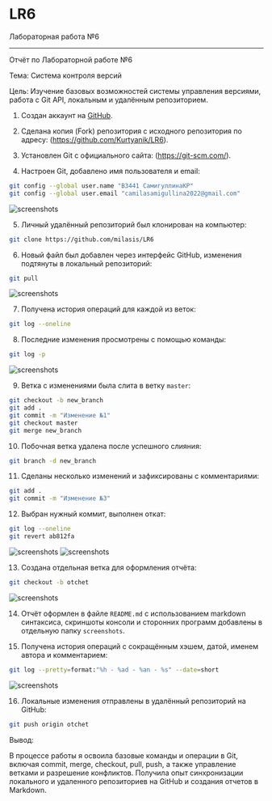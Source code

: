 # LR6
Лабораторная работа №6


---

Отчёт по Лабораторной работе №6 

Тема: Система контроля версий   

Цель: Изучение базовых возможностей системы управления версиями, работа с Git API, локальным и удалённым репозиторием.

 1. Создан аккаунт на [GitHub](https://github.com/).

 2. Сделана копия (Fork) репозитория с исходного репозитория по адресу: (https://github.com/Kurtyanik/LR6).

 3. Установлен Git с официального сайта: (https://git-scm.com/).
  
 4. Настроен Git, добавлено имя пользователя и email:
  ```bash
  git config --global user.name "В3441 СамигуллинаКР"
  git config --global user.email "camilasamigullina2022@gmail.com"
  ```
![screenshots](screenshots/1.png)

 5. Личный удалённый репозиторий был клонирован на компьютер:
  ```bash
  git clone https://github.com/milasis/LR6
  ```

 6. Новый файл был добавлен через интерфейс GitHub, изменения подтянуты в локальный репозиторий: 
  ```bash
  git pull
  ```
![screenshots](screenshots/2.png)

 7. Получена история операций для каждой из веток:
  ```bash
  git log --oneline
  ```

 8. Последние изменения просмотрены с помощью команды:
  ```bash
  git log -p 
  ```
![screenshots](screenshots/3.png)

 9. Ветка с изменениями была слита в ветку `master`:
  ```bash
  git checkout -b new_branch
  git add .
  git commit -m "Изменение №1"
  git checkout master
  git merge new_branch
  ```

 10. Побочная ветка удалена после успешного слияния:
  ```bash
  git branch -d new_branch
  ```

 11. Сделаны несколько изменений и зафиксированы с комментариями:
  ```bash
  git add .
  git commit -m "Изменение №3"
  ```

 12. Выбран нужный коммит, выполнен откат:
  ```bash
  git log --oneline
  git revert ab812fa
  ```
![screenshots](screenshots/4.png)
![screenshots](screenshots/5.png)

 13. Создана отдельная ветка для оформления отчёта:
  ```bash
  git checkout -b otchet
  ```
![screenshots](screenshots/6.png)

 14. Отчёт оформлен в файле `README.md` с использованием markdown синтаксиса, cкриншоты консоли и сторонних программ добавлены в отдельную папку `screenshots`.

 15. Получена история операций с сокращённым хэшем, датой, именем автора и комментарием:
  ```bash
  git log --pretty=format:"%h - %ad - %an - %s" --date=short
  ```
![screenshots](screenshots/7.png)

 16. Локальные изменения отправлены в удалённый репозиторий на GitHub:
  ```bash
  git push origin otchet
  ```

Вывод:

В процессе работы я освоила базовые команды и операции в Git, включая commit, merge, checkout, pull, push, а также управление ветками и разрешение конфликтов. Получила опыт синхронизации локального и удаленного репозиториев на GitHub и создания отчетов в Markdown.
